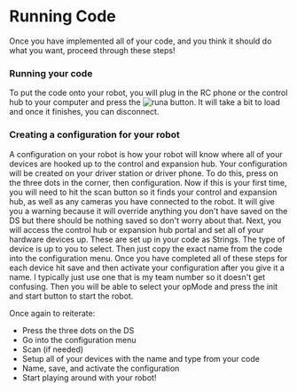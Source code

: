 # Running Code

Once you have implemented all of your code, and you think it should do what you want, proceed through these steps!

### Running your code 

To put the code onto your robot, you will plug in the RC phone or the control hub to your computer and press the ![runa](run.png) button. It will take a bit to load and once it finishes, you can disconnect.

### Creating a configuration for your robot

A configuration on your robot is how your robot will know where all of your devices are hooked up to the control and expansion hub. Your configuration will be created on your driver station or driver phone. To do this, press on the three dots in the corner, then configuration. Now if this is your first time, you will need to hit the scan button so it finds your control and expansion hub, as well as any cameras you have connected to the robot. It will give you a warning because it will override anything you don't have saved on the DS but there should be nothing saved so don't worry about that. Next, you will access the control hub or expansion hub portal and set all of your hardware devices up. These are set up in your code as Strings. The type of device is up to you to select. Then just copy the exact name from the code into the configuration menu. Once you have completed all of these steps for each device hit save and then activate your configuration after you give it a name. I typically just use one that is my team number so it doesn't get confusing. Then you will be able to select your opMode and press the init and start button to start the robot.

Once again to reiterate:

* Press the three dots on the DS
* Go into the configuration menu
* Scan (if needed)
* Setup all of your devices with the name and type from your code
* Name, save, and activate the configuration
* Start playing around with your robot!
